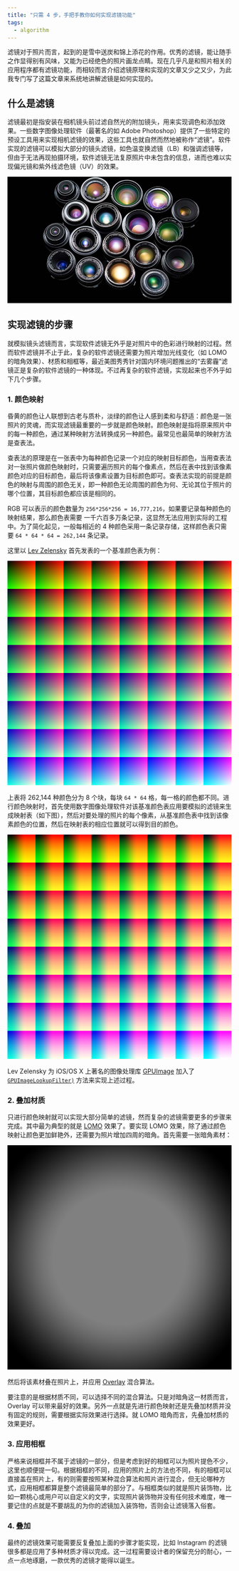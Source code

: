 ```yaml
---
title: "只需 4 步，手把手教你如何实现滤镜功能"
tags:
  - algorithm
---
```


滤镜对于照片而言，起到的是雪中送炭和锦上添花的作用。优秀的滤镜，能让随手之作显得别有风味，又能为已经绝色的照片画龙点睛。现在几乎凡是和照片相关的应用程序都有滤镜功能，而相较而言介绍滤镜原理和实现的文章又少之又少，为此我专门写了这篇文章来系统地讲解滤镜是如何实现的。

## 什么是滤镜

滤镜最初是指安装在相机镜头前过滤自然光的附加镜头，用来实现调色和添加效果。一些数字图像处理软件（最著名的如 Adobe Photoshop）提供了一些特定的预设工具用来实现相机滤镜的效果，这些工具也就自然而然地被称作“滤镜”。软件实现的滤镜可以模拟大部分的镜头滤镜，如色温变换滤镜（LB）和强调滤镜等，但由于无法再现拍摄环境，软件滤镜无法复原照片中未包含的信息，进而也难以实现偏光镜和紫外线滤色镜（UV）的效果。

<img src="/assets/images/2014-06-15_implement-instagram-like-filters/lens-collection.jpg" alt="相机滤镜" />

## 实现滤镜的步骤
就模拟镜头滤镜而言，实现软件滤镜无外乎是对照片中的色彩进行映射的过程。然而软件滤镜并不止于此，复杂的软件滤镜还需要为照片增加光线变化（如 LOMO 的暗角效果）、材质和相框等，最近美图秀秀针对国内环境问题推出的“去雾霾”滤镜正是复杂的软件滤镜的一种体现。不过再复杂的软件滤镜，实现起来也不外乎如下几个步骤。

### 1. 颜色映射
昏黄的颜色让人联想到古老与质朴，淡绿的颜色让人感到柔和与舒适：颜色是一张照片的灵魂，而实现滤镜最重要的一步就是颜色映射。颜色映射是指将原来照片中的每一种颜色，通过某种映射方法转换成另一种颜色。最常见也最简单的映射方法是查表法。

查表法的原理是在一张表中为每种颜色记录一个对应的映射目标颜色，当用查表法对一张照片做颜色映射时，只需要遍历照片的每个像素点，然后在表中找到该像素颜色对应的目标颜色，最后将该像素设置为目标颜色即可。查表法实现的前提是颜色的映射与周围的颜色无关，即一种颜色无论周围的颜色为何、无论其位于照片的哪个位置，其目标颜色都应该是相同的。

RGB 可以表示的颜色数量为 `256*256*256 = 16,777,216`，如果要记录每种颜色的映射结果，那么颜色表需要 一千六百多万条记录，这显然无法应用到实际的工程中。为了简化起见，一般每相近的 4 种颜色采用一条记录存储，这样颜色表只需要 `64 * 64 * 64 = 262,144` 条记录。

这里以 <a href="https://plus.google.com/105075060804712942346/posts">Lev Zelensky</a> 首先发表的一个基准颜色表为例：

<img src="/assets/images/2014-06-15_implement-instagram-like-filters/lookup-table.png" alt="基准颜色表" class="fill" />

上表将 262,144 种颜色分为 8 个块，每块 `64 * 64` 格，每一格的颜色都不同。进行颜色映射时，首先使用数字图像处理软件对该基准颜色表应用要模拟的滤镜来生成映射表（如下图），然后对要处理的照片的每个像素，从基准颜色表中找到该像素颜色的位置，然后在映射表的相应位置就可以得到目的颜色。

<img src="/assets/images/2014-06-15_implement-instagram-like-filters/lookup-table-yellow.png" alt="昏黄滤镜映射表" class="fill" />

Lev Zelensky 为 iOS/OS X 上著名的图像处理库 <a href="https://github.com/BradLarson/GPUImage">GPUImage</a> 加入了 <a href="https://github.com/BradLarson/GPUImage/blob/master/framework/Source/GPUImageLookupFilter.h"><code>GPUImageLookupFilter)</code></a> 方法来实现上述过程。


### 2. 叠加材质
只进行颜色映射就可以实现大部分简单的滤镜，然而复杂的滤镜需要更多的步骤来完成。其中最为典型的就是 <a href="http://en.wikipedia.org/wiki/Lomography">LOMO</a> 效果了。要实现 LOMO 效果，除了通过颜色映射让颜色更加鲜艳外，还需要为照片增加四周的暗角。首先需要一张暗角素材：

<img src="/assets/images/2014-06-15_implement-instagram-like-filters/overlay.png" alt="暗角素材" class="fill" />

然后将该素材叠在照片上，并应用 <a href="http://en.wikipedia.org/wiki/Blend_modes#Overlay">Overlay</a> 混合算法。

要注意的是根据材质不同，可以选择不同的混合算法。只是对暗角这一材质而言，Overlay 可以带来最好的效果。另外一点就是先进行颜色映射还是先叠加材质并没有固定的规则，需要根据实际效果进行选择。就 LOMO 暗角而言，先叠加材质的效果更好。

### 3. 应用相框

严格来说相框并不属于滤镜的一部分，但是考虑到好的相框可以为照片提色不少，这里也顺便提一句。根据相框的不同，应用的照片上的方法也不同，有的相框可以直接盖在照片上，有的则需要按照某种混合算法和照片进行混合，但无论哪种方式，应用相框都算是整个滤镜最简单的部分了。与相框类似的就是照片装饰物，比如一颗桃心或用户可以自定义的文字，实现照片装饰物并没有任何技术难度，唯一要记住的点就是不要胡乱的为你的滤镜加入装饰物，否则会让滤镜落入俗套。

### 4. 叠加
最终的滤镜效果可能需要反复叠加上面的步骤才能实现，比如 Instagram 的滤镜很多都是应用了多种材质才得以完成。这一过程需要设计者的保留充分的耐心，一点一点地琢磨，一款优秀的滤镜才能得以诞生。
